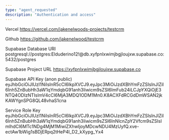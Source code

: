 ```yaml
---
type: "agent_requested"
description: "Authentication and access"
---
```

Vercel
https://vercel.com/jakenelwoods-projects/testcrm

Github
https://github.com/jakenelwood/testcrm

Supabase Database URI
postgresql://postgres:Elduderino12!@db.xyfpnlxwimjbgjloujxw.supabase.co:5432/postgres

Supabase Project URL 
https://xyfpnlxwimjbgjloujxw.supabase.co

Supabase API Key (anon public) eyJhbGciOiJIUzI1NiIsInR5cCI6IkpXVCJ9.eyJpc3MiOiJzdXBhYmFzZSIsInJlZiI6Inh5ZnBubHh3aW1qYmdqbG91anh3Iiwicm9sZSI6ImFub24iLCJpYXQiOjE3NTQ4ODIzNTIsImV4cCI6MjA3MDQ1ODM1Mn0.K8ACXFdRCGdDmWSAN2jkKAWYgnSPG8QL48vhaS1cna

Service Role Key
eyJhbGciOiJIUzI1NiIsInR5cCI6IkpXVCJ9.eyJpc3MiOiJzdXBhYmFzZSIsInJlZiI6Inh5ZnBubHh3aW1qYmdqbG91anh3Iiwicm9sZSI6InNlcnZpY2Vfcm9sZSIsImlhdCI6MTc1NDg4MjM1MiwiZXhwIjoyMDcwNDU4MzUyfQ.xve-ectAw1bWig1sBDjERpq2tHeP4I_D2_kXypg_Yx4